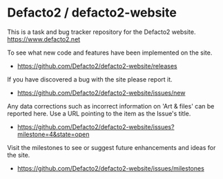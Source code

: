 Defacto2 / defacto2-website
==================

This is a task and bug tracker repository for the Defacto2 website.
https://www.defacto2.net

To see what new code and features have been implemented on the site.
* https://github.com/Defacto2/defacto2-website/releases

If you have discovered a bug with the site please report it.
* https://github.com/Defacto2/defacto2-website/issues/new

Any data corrections such as incorrect information on 'Art & files' can be reported here. Use a URL pointing to the item as the Issue's title.
* https://github.com/Defacto2/defacto2-website/issues?milestone=4&state=open

Visit the milestones to see or suggest future enhancements and ideas for the site.
* https://github.com/Defacto2/defacto2-website/issues/milestones
